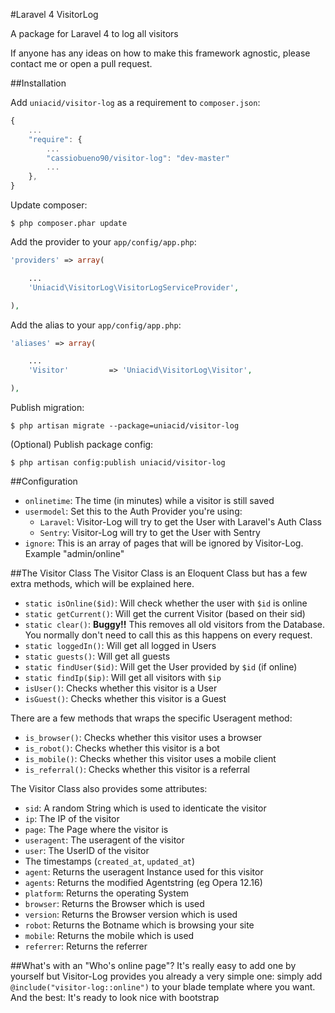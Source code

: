 #Laravel 4 VisitorLog

A package for Laravel 4 to log all visitors

If anyone has any ideas on how to make this framework agnostic, please contact me or open a pull request.

##Installation

Add `uniacid/visitor-log` as a requirement to `composer.json`:

```javascript
{
    ...
    "require": {
        ...
        "cassiobueno90/visitor-log": "dev-master"
        ...
    },
}
```

Update composer:

```
$ php composer.phar update
```

Add the provider to your `app/config/app.php`:

```php
'providers' => array(

    ...
    'Uniacid\VisitorLog\VisitorLogServiceProvider',

),
```

Add the alias to your `app/config/app.php`:

```php
'aliases' => array(

    ...
	'Visitor'		  => 'Uniacid\VisitorLog\Visitor',

),
```

Publish migration:

```
$ php artisan migrate --package=uniacid/visitor-log
```

(Optional) Publish package config:

```
$ php artisan config:publish uniacid/visitor-log
```

##Configuration

 * `onlinetime`: The time (in minutes) while a visitor is still saved
 * `usermodel`: Set this to the Auth Provider you're using:
 	* `Laravel`: Visitor-Log will try to get the User with Laravel's Auth Class
 	* `Sentry`: Visitor-Log will try to get the User with Sentry
 * `ignore`: This is an array of pages that will be ignored by Visitor-Log. Example "admin/online"

##The Visitor Class
The Visitor Class is an Eloquent Class but has a few extra methods, which will be explained here.
 * `static isOnline($id)`: Will check whether the user with `$id` is online
 * `static getCurrent()`: Will get the current Visitor (based on their sid)
 * `static clear()`: **Buggy!!** This removes all old visitors from the Database. You normally don't need to call this as this happens on every request.
 * `static loggedIn()`: Will get all logged in Users
 * `static guests()`: Will get all guests
 * `static findUser($id)`: Will get the User provided by `$id` (if online)
 * `static findIp($ip)`: Will get all visitors with `$ip`
 * `isUser()`: Checks whether this visitor is a User
 * `isGuest()`: Checks whether this visitor is a Guest

There are a few methods that wraps the specific Useragent method:
 * `is_browser()`: Checks whether this visitor uses a browser
 * `is_robot()`: Checks whether this visitor is a bot
 * `is_mobile()`: Checks whether this visitor uses a mobile client
 * `is_referral()`: Checks whether this visitor is a referral

The Visitor Class also provides some attributes:
 * `sid`: A random String which is used to identicate the visitor
 * `ip`: The IP of the visitor
 * `page`: The Page where the visitor is
 * `useragent`: The useragent of the visitor
 * `user`: The UserID of the visitor
 * The timestamps (`created_at`, `updated_at`)
 * `agent`: Returns the useragent Instance used for this visitor
 * `agents`: Returns the modified Agentstring (eg Opera 12.16)
 * `platform`: Returns the operating System
 * `browser`: Returns the Browser which is used
 * `version`: Returns the Browser version which is used
 * `robot`: Returns the Botname which is browsing your site
 * `mobile`: Returns the mobile which is used
 * `referrer`: Returns the referrer
 
##What's with an "Who's online page"?
It's really easy to add one by yourself but Visitor-Log provides you already a very simple one: simply add `@include("visitor-log::online")` to your blade template where you want. And the best: It's ready to look nice with bootstrap
